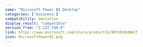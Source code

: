 ```yaml
---
name: "Microsoft Power BI Desktop"
categories: ['business']
compatibility: emulation
display_result: "Compatible"
version_from: "2.122.746.0"
link: https://www.microsoft.com/store/productId/9NTXR16HNW1T
icon: MicrosoftPowerBI.png
---
```


